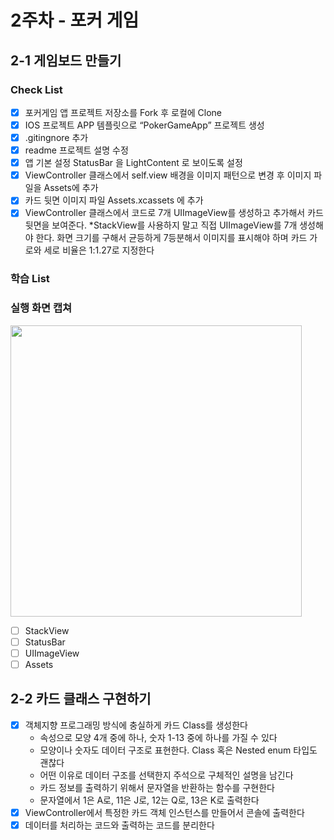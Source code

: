 # 2주차 - 포커 게임

## 2-1 게임보드 만들기

### Check List

- [x] 포커게임 앱 프로젝트 저장소를 Fork 후 로컬에 Clone
- [x] IOS 프로젝트 APP 템플릿으로 “PokerGameApp” 프로젝트 생성
- [x] .gitingnore 추가
- [x] readme 프로젝트 설명 수정
- [x] 앱 기본 설정 StatusBar 을 LightContent 로 보이도록 설정
- [x] ViewController 클래스에서 self.view 배경을 이미지 패턴으로 변경 후 이미지 파일을 Assets에 추가
- [x] 카드 뒷면 이미지 파일 Assets.xcassets 에 추가
- [x] ViewController 클래스에서 코드로 7개 UIImageView를 생성하고 추가해서 카드 뒷면을 보여준다. \*StackView를 사용하지 말고 직접 UIImageView를 7개 생성해야 한다. 화면 크기를 구해서 균등하게 7등분해서 이미지를 표시해야 하며 카드 가로와 세로 비율은 1:1.27로 지정한다

### 학습 List

### 실행 화면 캡쳐

<img width="466" src="https://velog.velcdn.com/images/harimrim/post/eb420b92-d4e5-4526-828b-4ddec70bff6e/image.png">

- [ ] StackView
- [ ] StatusBar
- [ ] UIImageView
- [ ] Assets

## 2-2 카드 클래스 구현하기

- [x] 객체지향 프로그래밍 방식에 충실하게 카드 Class를 생성한다
  - 속성으로 모양 4개 중에 하나, 숫자 1-13 중에 하나를 가질 수 있다
  - 모양이나 숫자도 데이터 구조로 표현한다. Class 혹은 Nested enum 타입도 괜찮다
  - 어떤 이유로 데이터 구조를 선택한지 주석으로 구체적인 설명을 남긴다
  - 카드 정보를 출력하기 위해서 문자열을 반환하는 함수를 구현한다
  - 문자열에서 1은 A로, 11은 J로, 12는 Q로, 13은 K로 출력한다
- [x] ViewController에서 특정한 카드 객체 인스턴스를 만들어서 콘솔에 출력한다
- [x] 데이터를 처리하는 코드와 출력하는 코드를 분리한다
